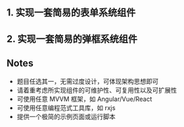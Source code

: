 ## 1. 实现一套简易的表单系统组件

## 2. 实现一套简易的弹框系统组件

## Notes
* 题目任选其一，无需过度设计，可体现架构思想即可
* 请着重考虑所实现组件的可维护性、可复用性以及可扩展性
* 可使用任意 MVVM 框架，如 Angular/Vue/React
* 可使用任意编程范式工具库，如 rxjs 
* 提供一个极简的示例页面或运行脚本

